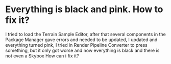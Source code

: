 
# Everything is black and pink. How to fix it?


I tried to load the Terrain Sample Editor, after that several components in the Package Manager gave errors and needed to be updated, I updated and everything turned pink, I tried in
Render Pipeline Converter to press something, but it only got worse and now everything is black and there is not even a Skybox
How can i fix it?

        